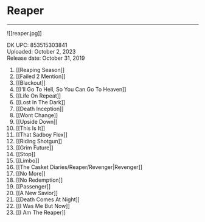 # Reaper

---

![[reaper.jpg]]

DK UPC: 853515303841  
Uploaded: October 2, 2023  
Release date: October 31, 2019  

1. [[Reaping Season]] 
2. [[Failed 2 Mention]] 
3. [[Blackout]] 
4. [[I'll Go To Hell, So You Can Go To Heaven]] 
5. [[Life On Repeat]] 
6. [[Lost In The Dark]] 
7. [[Death Inception]] 
8. [[Wont Change]] 
9. [[Upside Down]] 
10. [[This Is It]] 
11. [[That Sadboy Flex]] 
12. [[Riding Shotgun]] 
13. [[Grim Future]] 
14. [[Stop]] 
15. [[Limbo]] 
16. [[The Casket Diaries/Reaper/Revenger|Revenger]] 
17. [[No More]] 
18. [[No Redemption]] 
19. [[Passenger]] 
20. [[A New Savior]] 
21. [[Death Comes At Night]] 
22. [[I Was Me But Now]] 
23. [[I Am The Reaper]] 
